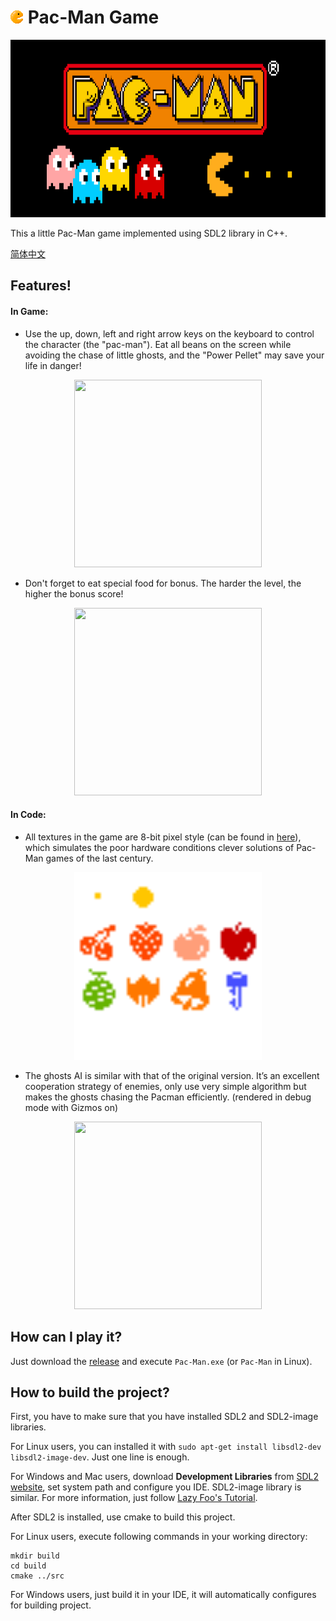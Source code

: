 # ![Pac-Man-icon](src/res/image/icon.png) Pac-Man Game
<p align="center">
  <img src="https://github.com/Criheacy/Pac-Man-Game/blob/main/docs/README-assets/pac-man.png"  width="750" height="284" />
</p>


This a little Pac-Man game implemented using SDL2 library in C++.

[简体中文](docs/README-zh.md)

## Features!

#### In Game:

- Use the up, down, left and right arrow keys on the keyboard to control the character (the "pac-man"). Eat all beans on the screen while avoiding the chase of little ghosts, and the "Power Pellet" may save your life in danger!

<p align="center">
  <img src="https://github.com/utkarsh0908/Pac-Man-Game/blob/main/docs/README-assets/1.gif"  width="300" height="300" />
</p>

- Don't forget to eat special food for bonus. The harder the level, the higher the bonus score!

<p align="center">
  <img src="https://github.com/utkarsh0908/Pac-Man-Game/blob/main/docs/README-assets/3.gif"  width="300" height="300" />
</p>

#### In Code:

- All textures in the game are 8-bit pixel style (can be found in [here](https://github.com/Criheacy/Pac-Man-Game/tree/main/src/res/image)), which simulates the poor hardware conditions clever solutions of Pac-Man games of the last century.

<p align="center">
  <img src="https://github.com/Criheacy/Pac-Man-Game/blob/main/src/res/image/food.png"  width="300" height="300" />
</p>

- The ghosts AI is similar with that of the original version. It’s an excellent cooperation strategy of enemies, only use very simple algorithm but makes the ghosts chasing the Pacman efficiently. (rendered in debug mode with Gizmos on)

<p align="center">
  <img src="https://github.com/utkarsh0908/Pac-Man-Game/blob/main/docs/README-assets/4.gif"  width="300" height="300" />
</p>



## How can I play it?

Just download the [release](https://github.com/Criheacy/Pac-Man-Game/releases/tag/v0.1.0) and execute `Pac-Man.exe` (or `Pac-Man` in Linux).



## How to build the project?

First, you have to make sure that you have installed SDL2 and SDL2-image libraries.

For Linux users, you can installed it with `sudo apt-get install libsdl2-dev libsdl2-image-dev`. Just one line is enough.

For Windows and Mac users, download **Development Libraries** from [SDL2 website](http://www.libsdl.org/download-2.0.php), set system path and configure you IDE. SDL2-image library is similar. For more information, just follow [Lazy Foo's Tutorial](https://lazyfoo.net/tutorials/SDL/01_hello_SDL/index.php).



After SDL2 is installed, use cmake to build this project.

For Linux users, execute following commands in your working directory:

```
mkdir build
cd build
cmake ../src
```

For Windows users, just build it in your IDE, it will automatically configures for building project.

